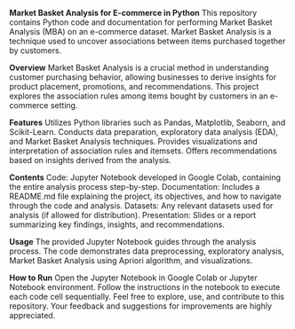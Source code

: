 **Market Basket Analysis for E-commerce in Python**
This repository contains Python code and documentation for performing Market Basket Analysis (MBA) on an e-commerce dataset. Market Basket Analysis is a technique used to uncover associations between items purchased together by customers.

**Overview**
Market Basket Analysis is a crucial method in understanding customer purchasing behavior, allowing businesses to derive insights for product placement, promotions, and recommendations. This project explores the association rules among items bought by customers in an e-commerce setting.

**Features**
Utilizes Python libraries such as Pandas, Matplotlib, Seaborn, and Scikit-Learn.
Conducts data preparation, exploratory data analysis (EDA), and Market Basket Analysis techniques.
Provides visualizations and interpretation of association rules and itemsets.
Offers recommendations based on insights derived from the analysis.

**Contents**
Code: Jupyter Notebook developed in Google Colab, containing the entire analysis process step-by-step.
Documentation: Includes a README.md file explaining the project, its objectives, and how to navigate through the code and analysis.
Datasets: Any relevant datasets used for analysis (if allowed for distribution).
Presentation: Slides or a report summarizing key findings, insights, and recommendations.

**Usage**
The provided Jupyter Notebook guides through the analysis process. The code demonstrates data preprocessing, exploratory analysis, Market Basket Analysis using Apriori algorithm, and visualizations.

**How to Run**
Open the Jupyter Notebook in Google Colab or Jupyter Notebook environment.
Follow the instructions in the notebook to execute each code cell sequentially.
Feel free to explore, use, and contribute to this repository. Your feedback and suggestions for improvements are highly appreciated.


